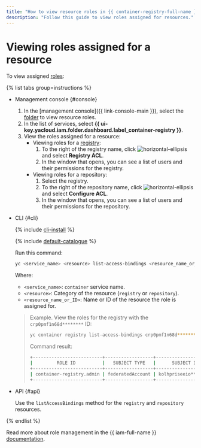 ```yaml
---
title: "How to view resource roles in {{ container-registry-full-name }}"
description: "Follow this guide to view roles assigned for resources."
---
```


# Viewing roles assigned for a resource

To view assigned [roles](../../../iam/concepts/access-control/roles.md):

{% list tabs group=instructions %}

- Management console {#console}

   1. In the [management console]({{ link-console-main }}), select the [folder](../../../resource-manager/concepts/resources-hierarchy.md#folder) to view resource roles.
   1. In the list of services, select **{{ ui-key.yacloud.iam.folder.dashboard.label_container-registry }}**.
   1. View the roles assigned for a resource:
      * Viewing roles for a [registry](../../concepts/registry.md):
         1. To the right of the registry name, click ![horizontal-ellipsis](../../../_assets/console-icons/ellipsis.svg) and select **Registry ACL**.
         1. In the window that opens, you can see a list of users and their permissions for the registry.
      * Viewing roles for a repository:
         1. Select the registry.
         1. To the right of the repository name, click ![horizontal-ellipsis](../../../_assets/console-icons/ellipsis.svg) and select **Configure ACL**.
         1. In the window that opens, you can see a list of users and their permissions for the repository.

- CLI {#cli}

   {% include [cli-install](../../../_includes/cli-install.md) %}

   {% include [default-catalogue](../../../_includes/default-catalogue.md) %}

   Run this command:

   ```bash
   yc <service_name> <resource> list-access-bindings <resource_name_or_ID>
   ```

   Where:
   * `<service_name>`: `container` service name.
   * `<resource>`: Category of the resource (`registry` or `repository`).
   * `<resource_name_or_ID>`: Name or ID of the resource the role is assigned for.

   > Example. View the roles for the registry with the `crp0pmf1n68d********` ID:
   >
   > ```bash
   > yc container registry list-access-bindings crp0pmf1n68d********
   > ```
   >
   > Command result:
   >
   > ```bash
   > +--------------------------+------------------+----------------------+
   > |         ROLE ID          |   SUBJECT TYPE   |      SUBJECT ID      |
   > +--------------------------+------------------+----------------------+
   > | container-registry.admin | federatedAccount | kolhpriseeio******** |
   > +--------------------------+------------------+----------------------+
   > ```

- API {#api}

   Use the `listAccessBindings` method for the `registry` and `repository` resources.

{% endlist %}

Read more about role management in the {{ iam-full-name }} [documentation](../../../iam/concepts/index.md).